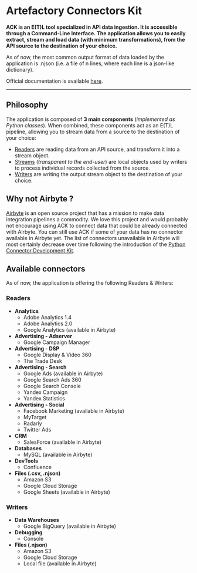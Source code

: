 # Artefactory Connectors Kit

**ACK is an E(T)L tool specialized in API data ingestion. It is accessible through a Command-Line Interface. The application allows you to easily extract, stream and load data (with minimum transformations), from the API source to the destination of your choice.**

As of now, the most common output format of data loaded by the application is .njson (i.e. a file of n lines, where each line is a json-like dictionary).

Official documentation is available [here](https://artefactory.github.io/artefactory-connectors-kit/).

---

## Philosophy

The application is composed of **3 main components** (*implemented as Python classes*). When combined, these components act as an E(T)L pipeline, allowing you to stream data from a source to the destination of your choice:

- [Readers](ack/readers) are reading data from an API source, and transform it into a stream object.
- [Streams](ack/streams) (*transparent to the end-user*) are local objects used by writers to process individual records collected from the source.
- [Writers](ack/writers) are writing the output stream object to the destination of your choice.

## Why not Airbyte ?

[Airbyte](https://github.com/airbytehq/airbyte) is an open source project that has a mission to make data integration pipelines a commodity.
We love this project and would probably not encourage using ACK to connect data that could be already connected with Airbyte.
You can still use ACK if some of your data has no connector available in Airbyte yet.
The list of connectors unavailable in Airbyte will most certainly decrease over time following the introduction of the [Python Connector Development Kit](https://github.com/airbytehq/airbyte/tree/master/airbyte-cdk/python).

## Available connectors

As of now, the application is offering the following Readers & Writers:
 
### Readers

- **Analytics**
    - Adobe Analytics 1.4
    - Adobe Analytics 2.0
    - Google Analytics (available in Airbyte)
- **Advertising - Adserver**
    - Google Campaign Manager
- **Advertising - DSP**
    - Google Display & Video 360
    - The Trade Desk
- **Advertising - Search**
    - Google Ads (available in Airbyte)
    - Google Search Ads 360
    - Google Search Console
    - Yandex Campaign
    - Yandex Statistics
- **Advertising - Social**
    - Facebook Marketing (available in Airbyte)
    - MyTarget
    - Radarly
    - Twitter Ads
- **CRM**
    - SalesForce (available in Airbyte)
- **Databases**
    - MySQL (available in Airbyte)
- **DevTools**
    - Confluence
- **Files (.csv, .njson)**
    - Amazon S3
    - Google Cloud Storage
    - Google Sheets (available in Airbyte)

### Writers

- **Data Warehouses**
    - Google BigQuery (available in Airbyte)
- **Debugging**
    - Console
- **Files (.njson)**
    - Amazon S3
    - Google Cloud Storage
    - Local file (available in Airbyte)
